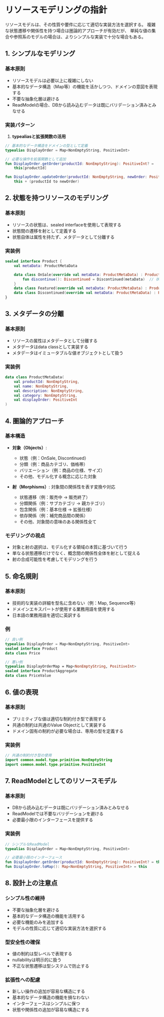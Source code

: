 # リソースモデリングの指針

リソースモデルは、その性質や要件に応じて適切な実装方法を選択する。
複雑な状態遷移や関係性を持つ場合は圏論的アプローチが有効だが、
単純な値の集合や参照系のモデルの場合は、よりシンプルな実装で十分な場合もある。

## 1. シンプルなモデリング

### 基本原則
- リソースモデルは必要以上に複雑にしない
- 基本的なデータ構造（Map等）の機能を活かしつつ、ドメインの意図を表現する
- 不要な抽象化層は避ける
- ReadModelの場合、DBから読み込むデータは既にバリデーション済みとみなせる

### 実装パターン
1. **typealiasと拡張関数の活用**
```kotlin
// 基本的なデータ構造をドメインの型として定義
typealias DisplayOrder = Map<NonEmptyString, PositiveInt>

// 必要な操作を拡張関数として追加
fun DisplayOrder.getOrder(productId: NonEmptyString): PositiveInt? = 
    this[productId]

fun DisplayOrder.updateOrder(productId: NonEmptyString, newOrder: PositiveInt): DisplayOrder =
    this + (productId to newOrder)
```

## 2. 状態を持つリソースのモデリング

### 基本原則
- リソースの状態は、sealed interfaceを使用して表現する
- 状態間の遷移を射として定義する
- 状態自体は属性を持たず、メタデータとして分離する

### 実装例
```kotlin
sealed interface Product {
    val metaData: ProductMetaData

    data class OnSale(override val metaData: ProductMetaData) : Product {
        fun discontinue(): Discontinued = Discontinued(metaData)  // 状態間の射
    }
    data class Featured(override val metaData: ProductMetaData) : Product
    data class Discontinued(override val metaData: ProductMetaData) : Product
}
```

## 3. メタデータの分離

### 基本原則
- リソースの属性はメタデータとして分離する
- メタデータはdata classとして実装する
- メタデータはイミュータブルな値オブジェクトとして扱う

### 実装例
```kotlin
data class ProductMetaData(
    val productId: NonEmptyString,
    val name: NonEmptyString,
    val description: NonEmptyString,
    val category: NonEmptyString,
    val displayOrder: PositiveInt
)
```

## 4. 圏論的アプローチ

### 基本構造
- **対象（Objects）**: 
  - 状態（例：OnSale, Discontinued）
  - 分類（例：商品カテゴリ、価格帯）
  - バリエーション（例：商品の仕様、サイズ）
  - その他、モデル化する概念に応じた対象

- **射（Morphisms）**: 対象間の関係性を表す変換や対応
  - 状態遷移（例：販売中 → 販売終了）
  - 分類関係（例：サブカテゴリ → 親カテゴリ）
  - 包含関係（例：基本仕様 → 拡張仕様）
  - 依存関係（例：補完商品間の関係）
  - その他、対象間の意味のある関係性全て

### モデリングの視点
- 対象と射の選択は、モデル化する領域の本質に基づいて行う
- 単なる状態遷移だけでなく、概念間の関係性全体を射として捉える
- 射の合成可能性を考慮してモデリングを行う

## 5. 命名規則

### 基本原則
- 技術的な実装の詳細を型名に含めない（例：Map, Sequence等）
- ドメインエキスパートが使用する業務用語を使用する
- 日本語の業務用語を適切に英訳する

### 例
```kotlin
// 良い例
typealias DisplayOrder = Map<NonEmptyString, PositiveInt>
sealed interface Product
data class Price

// 悪い例
typealias DisplayOrderMap = Map<NonEmptyString, PositiveInt>
sealed interface ProductAggregate
data class PriceValue
```

## 6. 値の表現

### 基本原則
- プリミティブな値は適切な制約付き型で表現する
- 共通の制約は共通のValue Objectとして実装する
- ドメイン固有の制約が必要な場合は、専用の型を定義する

### 実装例
```kotlin
// 共通の制約付き型の使用
import common.model.type.primitive.NonEmptyString
import common.model.type.primitive.PositiveInt
```

## 7. ReadModelとしてのリソースモデル

### 基本原則
- DBから読み込むデータは既にバリデーション済みとみなせる
- ReadModelでは不要なバリデーションを避ける
- 必要最小限のインターフェースを提供する

### 実装例
```kotlin
// シンプルなReadModel
typealias DisplayOrder = Map<NonEmptyString, PositiveInt>

// 必要最小限のインターフェース
fun DisplayOrder.getOrder(productId: NonEmptyString): PositiveInt? = this[productId]
fun DisplayOrder.toMap(): Map<NonEmptyString, PositiveInt> = this
```

## 8. 設計上の注意点

### シンプル性の維持
- 不要な抽象化層を避ける
- 基本的なデータ構造の機能を活用する
- 必要な機能のみを追加する
- モデルの性質に応じて適切な実装方法を選択する

### 型安全性の確保
- 値の制約は型レベルで表現する
- nullabilityは明示的に扱う
- 不正な状態遷移は型システムで防止する

### 拡張性への配慮
- 新しい操作の追加が容易な構造にする
- 基本的なデータ構造の機能を損なわない
- インターフェースはシンプルに保つ
- 状態や関係性の追加が容易な構造にする 